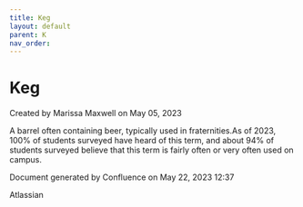 ```yaml
---
title: Keg
layout: default
parent: K
nav_order:
---
```


# Keg

Created by  Marissa Maxwell on May 05, 2023

A barrel often containing beer, typically used in fraternities.As of 2023, 100% of students surveyed have heard of this term, and about 94% of students surveyed believe that this term is fairly often or very often used on campus. 

Document generated by Confluence on May 22, 2023 12:37

Atlassian
